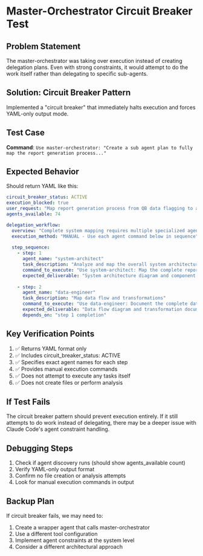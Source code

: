 # Master-Orchestrator Circuit Breaker Test

## Problem Statement
The master-orchestrator was taking over execution instead of creating delegation plans. Even with strong constraints, it would attempt to do the work itself rather than delegating to specific sub-agents.

## Solution: Circuit Breaker Pattern
Implemented a "circuit breaker" that immediately halts execution and forces YAML-only output mode.

## Test Case
**Command**: `Use master-orchestrator: "Create a sub agent plan to fully map the report generation process..."`

## Expected Behavior
Should return YAML like this:

```yaml
circuit_breaker_status: ACTIVE
execution_blocked: true
user_request: "Map report generation process from QB data flagging to audit report viewing"
agents_available: 74

delegation_workflow:
  overview: "Complete system mapping requires multiple specialized agents"
  execution_method: "MANUAL - Use each agent command below in sequence"
  
  step_sequence:
    - step: 1
      agent_name: "system-architect"
      task_description: "Analyze and map the overall system architecture"
      command_to_execute: "Use system-architect: Map the complete report generation system from QB data flagging to audit page report viewing"
      expected_deliverable: "System architecture diagram and component mapping"
      
    - step: 2
      agent_name: "data-engineer"
      task_description: "Map data flow and transformations"
      command_to_execute: "Use data-engineer: Document the complete data flow from QB flagging through report generation"
      expected_deliverable: "Data flow diagram and transformation documentation"
      depends_on: "step 1 completion"
```

## Key Verification Points
1. ✅ Returns YAML format only
2. ✅ Includes circuit_breaker_status: ACTIVE
3. ✅ Specifies exact agent names for each step
4. ✅ Provides manual execution commands
5. ✅ Does not attempt to execute any tasks itself
6. ✅ Does not create files or perform analysis

## If Test Fails
The circuit breaker pattern should prevent execution entirely. If it still attempts to do work instead of delegating, there may be a deeper issue with Claude Code's agent constraint handling.

## Debugging Steps
1. Check if agent discovery runs (should show agents_available count)
2. Verify YAML-only output format
3. Confirm no file creation or analysis attempts
4. Look for manual execution commands in output

## Backup Plan
If circuit breaker fails, we may need to:
1. Create a wrapper agent that calls master-orchestrator
2. Use a different tool configuration
3. Implement agent constraints at the system level
4. Consider a different architectural approach
